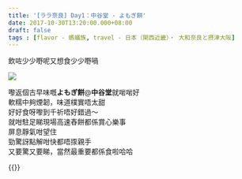 ```yaml
---
title: '[ララ奈良] Day1：中谷堂 - よもぎ餅'
date: 2017-10-30T13:20:00.000+08:00
draft: false
tags : [flavor - 螞蟻族, travel - 日本（関西近畿）・ 大和奈良と摂津大阪]
---
```


飲咗少少嘢呢又想食少少嘢喎  

![](/images/nara1c.jpg)

嚟返個古早味嘅**よもぎ餅**@**中谷堂**就啱啱好  
軟糯中夠煙韌，味道樸實唔太甜  
好好食呀嚟到千祈唔好錯過～  
就咁駐足睇現場高速舂餅都係賞心樂事  
屏息靜氣咁望住  
勁驚訝點解咁快都唔揼親手  
又要驚又要睇，當然最重要都係食啦哈哈 
  
{{<nara>}}
